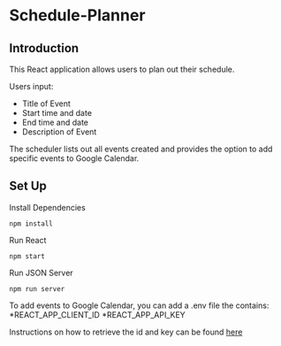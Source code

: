 # Schedule-Planner

## Introduction
This React application allows users to plan out their schedule. 

Users input:
* Title of Event
* Start time and date
* End time and date
* Description of Event

The scheduler lists out all events created and provides the option to add specific events to Google Calendar. 

## Set Up

Install Dependencies
```
npm install
```

Run React
```
npm start
```

Run JSON Server
```
npm run server
```
To add events to Google Calendar, you can add a .env file the contains: 
*REACT_APP_CLIENT_ID
*REACT_APP_API_KEY

Instructions on how to retrieve the id and key can be found [here](https://developers.google.com/workspace/guides/getstarted-overview)
